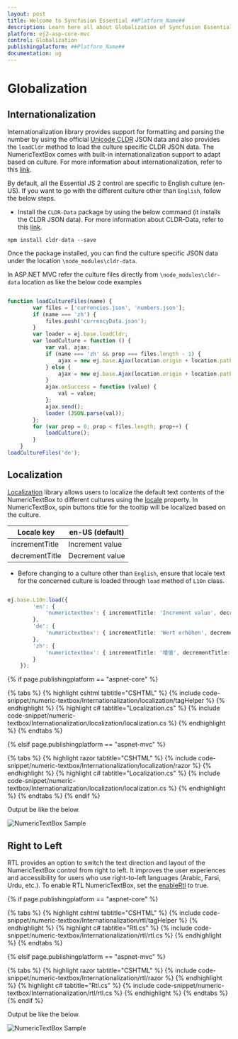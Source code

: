 ```yaml
---
layout: post
title: Welcome to Syncfusion Essential ##Platform_Name##
description: Learn here all about Globalization of Syncfusion Essential ##Platform_Name## widgets based on HTML5 and jQuery.
platform: ej2-asp-core-mvc
control: Globalization
publishingplatform: ##Platform_Name##
documentation: ug
---
```



# Globalization

## Internationalization

Internationalization library provides support for formatting and parsing the number by using the
official [Unicode CLDR](http://cldr.unicode.org/) JSON data and also provides the
`loadCldr` method to load the culture specific CLDR JSON data. The NumericTextBox comes with built-in
internationalization support to adapt based on culture. For more information about internationalization,
refer to this [link](../common/internationalization).

By default, all the Essential JS 2  control are specific to English culture (en-US).
If you want to go with the different culture other than `English`, follow the below steps.

* Install the `CLDR-Data` package by using the below command (it installs the CLDR JSON data). For more information about CLDR-Data,
refer to this [link](http://cldr.unicode.org/index/cldr-spec/json).

```
npm install cldr-data --save
```

Once the package installed, you can find the culture
specific JSON data under the location `\node_modules\cldr-data`.

In ASP.NET MVC refer the culture files directly from `\node_modules\cldr-data` location as like the below code examples

```typescript

function loadCultureFiles(name) {
        var files = ['currencies.json', 'numbers.json'];
        if (name === 'zh') {
            files.push('currencyData.json');
        }
        var loader = ej.base.loadCldr;
        var loadCulture = function () {
            var val, ajax;
            if (name === 'zh' && prop === files.length - 1) {
                ajax = new ej.base.Ajax(location.origin + location.pathname + '/../../node_modules/cldr-data/supplemental/' + files[prop], 'GET', false);
            } else {
                ajax = new ej.base.Ajax(location.origin + location.pathname + '/../../node_modules/cldr-data/main/' + name + '/' + files[prop], 'GET', false);
            }
            ajax.onSuccess = function (value) {
                val = value;
            };
            ajax.send();
            loader (JSON.parse(val));
        };
        for (var prop = 0; prop < files.length; prop++) {
            loadCulture();
        }
    }
loadCultureFiles('de');

```

## Localization

[Localization](../common/localization/) library allows users to localize the default text contents
of the NumericTextBox to different cultures using the [locale](https://help.syncfusion.com/cr/aspnetcore-js2/Syncfusion.EJ2.Inputs.NumericTextBox.html#Syncfusion_EJ2_Inputs_NumericTextBox_Locale) property.
In NumericTextBox, spin buttons title for the tooltip will be localized based on the culture.

| Locale key | en-US (default)  |
|------|------|
| incrementTitle |  Increment value |
| decrementTitle |  Decrement value |

* Before changing to a culture other than `English`, ensure that locale text for the concerned culture is loaded through `load` method of
  `L10n` class.

```typescript

ej.base.L10n.load({
        'en': {
            'numerictextbox': { incrementTitle: 'Increment value', decrementTitle: 'Decrement value' }
        },
        'de': {
            'numerictextbox': { incrementTitle: 'Wert erhöhen', decrementTitle: 'Dekrementwert' }
        },
        'zh': {
            'numerictextbox': { incrementTitle: '增值', decrementTitle: '遞減值' }
        }
    });

```

{% if page.publishingplatform == "aspnet-core" %}

{% tabs %}
{% highlight cshtml tabtitle="CSHTML" %}
{% include code-snippet/numeric-textbox/Internationalization/localization/tagHelper %}
{% endhighlight %}
{% highlight c# tabtitle="Localization.cs" %}
{% include code-snippet/numeric-textbox/Internationalization/localization/localization.cs %}
{% endhighlight %}
{% endtabs %}

{% elsif page.publishingplatform == "aspnet-mvc" %}

{% tabs %}
{% highlight razor tabtitle="CSHTML" %}
{% include code-snippet/numeric-textbox/Internationalization/localization/razor %}
{% endhighlight %}
{% highlight c# tabtitle="Localization.cs" %}
{% include code-snippet/numeric-textbox/Internationalization/localization/localization.cs %}
{% endhighlight %}
{% endtabs %}
{% endif %}



Output be like the below.

![NumericTextBox Sample](./images/localisation_sample.png)

## Right to Left

RTL provides an option to switch the text direction and layout of the NumericTextBox control from right to left. It improves the user experiences and accessibility for users who use right-to-left languages (Arabic, Farsi, Urdu, etc.). To enable RTL NumericTextBox, set the [enableRtl](https://help.syncfusion.com/cr/aspnetcore-js2/Syncfusion.EJ2.Inputs.NumericTextBox.html#Syncfusion_EJ2_Inputs_NumericTextBox_EnableRtl) to true.

{% if page.publishingplatform == "aspnet-core" %}

{% tabs %}
{% highlight cshtml tabtitle="CSHTML" %}
{% include code-snippet/numeric-textbox/Internationalization/rtl/tagHelper %}
{% endhighlight %}
{% highlight c# tabtitle="Rtl.cs" %}
{% include code-snippet/numeric-textbox/Internationalization/rtl/rtl.cs %}
{% endhighlight %}
{% endtabs %}

{% elsif page.publishingplatform == "aspnet-mvc" %}

{% tabs %}
{% highlight razor tabtitle="CSHTML" %}
{% include code-snippet/numeric-textbox/Internationalization/rtl/razor %}
{% endhighlight %}
{% highlight c# tabtitle="Rtl.cs" %}
{% include code-snippet/numeric-textbox/Internationalization/rtl/rtl.cs %}
{% endhighlight %}
{% endtabs %}
{% endif %}



Output be like the below.

![NumericTextBox Sample](./images/localisation_rtl.png)

